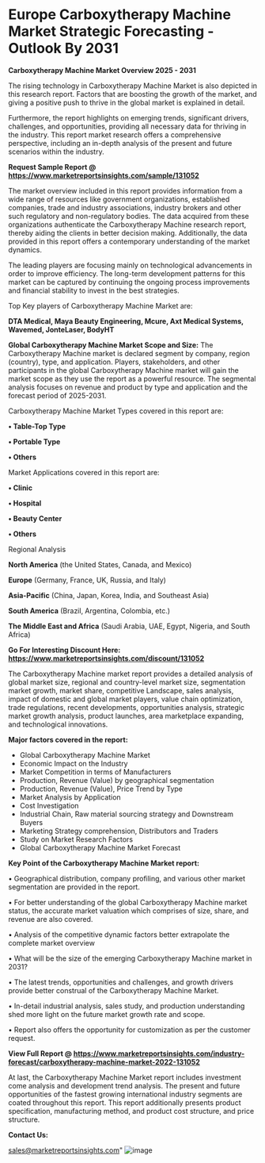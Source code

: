 # Europe Carboxytherapy Machine Market Strategic Forecasting - Outlook By 2031

<Strong> Carboxytherapy Machine Market Overview 2025 - 2031</strong>

The rising technology in Carboxytherapy Machine Market is also depicted in this research report. Factors that are boosting the growth of the market, and giving a positive push to thrive in the global market is explained in detail.

Furthermore, the report highlights on emerging trends, significant drivers, challenges, and opportunities, providing all necessary data for thriving in the industry. This report market research offers a comprehensive perspective, including an in-depth analysis of the present and future scenarios within the industry.

<strong>Request Sample Report @ <a href=https://www.marketreportsinsights.com/sample/131052>https://www.marketreportsinsights.com/sample/131052</a></strong>

The market overview included in this report provides information from a wide range of resources like government organizations, established companies, trade and industry associations, industry brokers and other such regulatory and non-regulatory bodies. The data acquired from these organizations authenticate the Carboxytherapy Machine research report, thereby aiding the clients in better decision making. Additionally, the data provided in this report offers a contemporary understanding of the market dynamics.

The leading players are focusing mainly on technological advancements in order to improve efficiency. The long-term development patterns for this market can be captured by continuing the ongoing process improvements and financial stability to invest in the best strategies.

Top Key players of Carboxytherapy Machine Market are:

<strong>DTA Medical, Maya Beauty Engineering, Mcure, Axt Medical Systems, Wavemed, JonteLaser, BodyHT</strong>

<strong><b>Global Carboxytherapy Machine Market Scope and Size:</b></strong>
The Carboxytherapy Machine market is declared segment by company, region (country), type, and application. Players, stakeholders, and other participants in the global Carboxytherapy Machine market will gain the market scope as they use the report as a powerful resource. The segmental analysis focuses on revenue and product by type and application and the forecast period of 2025-2031.

Carboxytherapy Machine Market Types covered in this report are:

<strong>• Table-Top Type

• Portable Type

• Others</strong>

Market Applications covered in this report are:

<strong>• Clinic

• Hospital

• Beauty Center

• Others</strong> 

Regional Analysis

<strong>North America</strong> (the United States, Canada, and Mexico)

<strong>Europe</strong> (Germany, France, UK, Russia, and Italy)

<strong>Asia-Pacific</strong> (China, Japan, Korea, India, and Southeast Asia)

<strong>South America</strong> (Brazil, Argentina, Colombia, etc.)

<strong>The Middle East and Africa</strong> (Saudi Arabia, UAE, Egypt, Nigeria, and South Africa)

<strong>Go For Interesting Discount Here: <a href=https://www.marketreportsinsights.com/discount/131052>https://www.marketreportsinsights.com/discount/131052</a></strong>

The Carboxytherapy Machine market report provides a detailed analysis of global market size, regional and country-level market size, segmentation market growth, market share, competitive Landscape, sales analysis, impact of domestic and global market players, value chain optimization, trade regulations, recent developments, opportunities analysis, strategic market growth analysis, product launches, area marketplace expanding, and technological innovations.

<strong><b>Major factors covered in the report:</b></strong>
<ul>
  <li>Global Carboxytherapy Machine Market </li>
  <li>Economic Impact on the Industry</li>
  <li>Market Competition in terms of Manufacturers</li>
  <li>Production, Revenue (Value) by geographical segmentation</li>
  <li>Production, Revenue (Value), Price Trend by Type</li>
  <li>Market Analysis by Application</li>
  <li>Cost Investigation</li>
  <li>Industrial Chain, Raw material sourcing strategy and Downstream Buyers</li>
  <li>Marketing Strategy comprehension, Distributors and Traders</li>
  <li>Study on Market Research Factors</li>
  <li>Global Carboxytherapy Machine Market Forecast</li>
</ul>

<strong><b>Key Point of the Carboxytherapy Machine Market report:</b></strong>

• Geographical distribution, company profiling, and various other market segmentation are provided in the report.

• For better understanding of the global Carboxytherapy Machine market status, the accurate market valuation which comprises of size, share, and revenue are also covered.

• Analysis of the competitive dynamic factors better extrapolate the complete market overview

• What will be the size of the emerging Carboxytherapy Machine market in 2031?

• The latest trends, opportunities and challenges, and growth drivers provide better construal of the Carboxytherapy Machine Market.

• In-detail industrial analysis, sales study, and production understanding shed more light on the future market growth rate and scope.

• Report also offers the opportunity for customization as per the customer request.

<strong><b>View Full Report @ <a href=https://www.marketreportsinsights.com/industry-forecast/carboxytherapy-machine-market-2022-131052>https://www.marketreportsinsights.com/industry-forecast/carboxytherapy-machine-market-2022-131052</a></b></strong>


At last, the Carboxytherapy Machine Market report includes investment come analysis and development trend analysis. The present and future opportunities of the fastest growing international industry segments are coated throughout this report. This report additionally presents product specification, manufacturing method, and product cost structure, and price structure.

<strong>Contact Us:</strong>

sales@marketreportsinsights.com"
![image](https://github.com/user-attachments/assets/5ac2d078-fabd-4b43-9ea3-c6ab9ccb1238)
